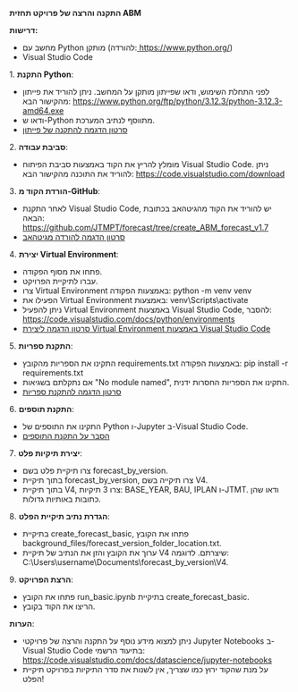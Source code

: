 ﻿**התקנה והרצה של פרויקט תחזית ABM**

**דרישות:**

- מחשב עם Python מותקן (להורדה:[ ](https://www.python.org/)<https://www.python.org/>)
- Visual Studio Code

1\. **התקנת Python**:

- לפני התחלת השימוש, ודאו שפייתון מותקן על המחשב. ניתן להוריד את פייתון מהקישור הבא: <https://www.python.org/ftp/python/3.12.3/python-3.12.3-amd64.exe>
- ודאו ש-Python מתווסף לנתיב המערכת.
- [סרטון הדגמה להתקנה של פייתון](https://www.youtube.com/watch?v=m9I-YpOjXVQ)

2\. **סביבת עבודה**:

- מומלץ להריץ את הקוד באמצעות סביבת הפיתוח Visual Studio Code. ניתן להוריד את התוכנה מהקישור הבא: <https://code.visualstudio.com/download>

3\. **הורדת הקוד מ-GitHub**:

- לאחר התקנת Visual Studio Code, יש להוריד את הקוד מהגיטהאב בכתובת הבאה: <https://github.com/JTMPT/forecast/tree/create_ABM_forecast_v1.7>
- <a href="https://www.youtube.com/watch?v=1a1NDCN8Jog" target="_blank">סרטון הדגמה להורדה מגיטהאב</a>

4\. **יצירת Virtual Environment**:

- פתחו את מסוף הפקודה.
- עברו לתיקיית הפרויקט.
- צרו Virtual Environment באמצעות הפקודה: python -m venv venv
- הפעילו את Virtual Environment באמצעות: venv\Scripts\activate
- ניתן להפעיל Virtual Environment באמצעות Visual Studio Code, להסבר: <https://code.visualstudio.com/docs/python/environments>
- <a href="https://www.youtube.com/watch?v=GZbeL5AcTgw" target="_blank">סרטון הדגמה ליצירת Virtual Environment באמצעות Visual Studio Code</a>

5\. **התקנת ספריות**:

- התקינו את הספריות מהקובץ requirements.txt באמצעות הפקודה: pip install -r requirements.txt
- אם נתקלתם בשגיאות "No module named", התקינו את הספריות החסרות ידנית.
- <a href="https://www.youtube.com/watch?v=2hojzuyddaA" target="_blank">סרטון הדגמה להתקנת ספריות</a>

6\. **התקנת תוספים**:

- התקינו את התוספים של Python ו-Jupyter ב-Visual Studio Code.
- <a href="https://marketplace.visualstudio.com/items?itemName=ms-python.python" target="_blank">הסבר על התקנת התוספים</a>

7\. **יצירת תיקיות פלט**:

- צרו תיקיית פלט בשם forecast_by_version.
- בתוך תיקיית forecast_by_version, צרו תיקייה בשם V4.
- בתוך תיקיית V4, צרו 3 תיקיות: BASE_YEAR, BAU, IPLAN ו-JTMT. ודאו שהן כתובות באותיות גדולות.

8\. **הגדרת נתיב תיקיית הפלט**:

- בתיקיית create_forecast_basic, פתחו את הקובץ background_files/forecast_version_folder_location.txt.
- ערוך את הקובץ והזן את הנתיב של תיקיית V4 שיצרתם. לדוגמה: C:\Users\username\Documents\forecast_by_version\V4.

9\. **הרצת הפרויקט**:

- פתחו את הקובץ run_basic.ipynb בתיקיית create_forecast_basic.
- הריצו את הקוד בקובץ.

**הערות**:

- ניתן למצוא מידע נוסף על התקנה והרצה של פרויקטי Jupyter Notebooks ב-Visual Studio Code בתיעוד הרשמי: <https://code.visualstudio.com/docs/datascience/jupyter-notebooks>
- על מנת שהקוד ירוץ כמו שצריך, אין לשנות את סדר התיקיות בפרויקט תיקיית הפלט!
